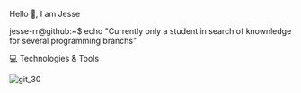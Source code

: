 Hello 👋, I am Jesse

jesse-rr@github:~$ echo "Currently only a student in search of knownledge for several programming branchs"

💻 Technologies & Tools

![git_30](https://github.com/jesse-rr/jesse-rr/assets/162192002/2f694eb2-fd02-4964-99f3-da900adfe683)
